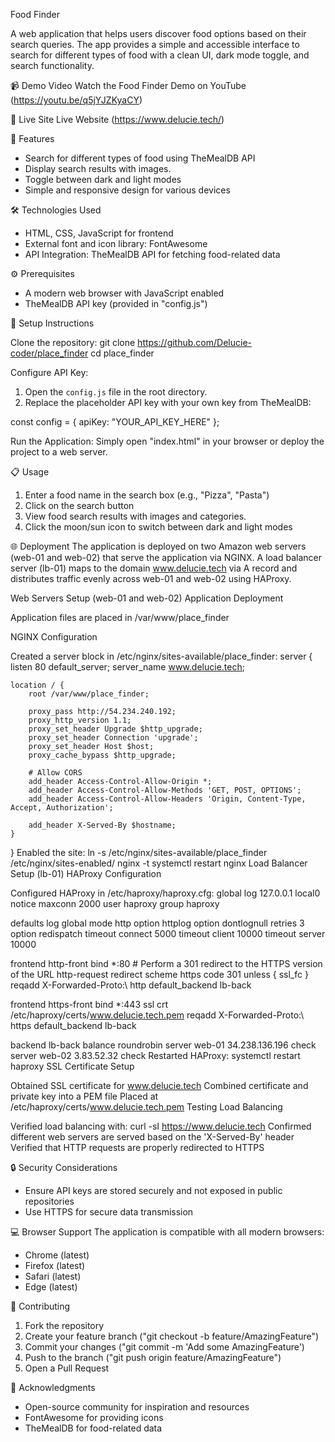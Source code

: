 Food Finder

A web application that helps users discover food options based on their search queries. The app provides a simple and accessible interface to search for different types of food with a clean UI, dark mode toggle, and search functionality.

📹 Demo Video
Watch the Food Finder Demo on YouTube (https://youtu.be/q5jYJZKyaCY)

 🔗 Live Site
Live Website (https://www.delucie.tech/)

🌟 Features
- Search for different types of food using TheMealDB API
- Display search results with images.
- Toggle between dark and light modes
- Simple and responsive design for various devices

🛠️ Technologies Used
- HTML, CSS, JavaScript for frontend
- External font and icon library: FontAwesome
- API Integration: TheMealDB API for fetching food-related data

⚙️ Prerequisites
- A modern web browser with JavaScript enabled
- TheMealDB API key (provided in "config.js")

🚀 Setup Instructions

Clone the repository:
git clone https://github.com/Delucie-coder/place_finder
cd place_finder

Configure API Key:
1. Open the `config.js` file in the root directory.
2. Replace the placeholder API key with your own key from TheMealDB:

const config = {
    apiKey: "YOUR_API_KEY_HERE"
};


Run the Application:
Simply open "index.html" in your browser or deploy the project to a web server.

📋 Usage
1. Enter a food name in the search box (e.g., "Pizza", "Pasta")
2. Click on the search button
3. View food search results with images and categories.
4. Click the moon/sun icon to switch between dark and light modes

🌐 Deployment
The application is deployed on two Amazon web servers (web-01 and web-02) that serve the application via NGINX. A load balancer server (lb-01) maps to the domain www.delucie.tech via A record and distributes traffic evenly across web-01 and web-02 using HAProxy.

Web Servers Setup (web-01 and web-02)
Application Deployment

Application files are placed in /var/www/place_finder

NGINX Configuration

Created a server block in /etc/nginx/sites-available/place_finder:
server {
    listen 80 default_server;
    server_name www.delucie.tech;

    location / {
        root /var/www/place_finder;

        proxy_pass http://54.234.240.192;
        proxy_http_version 1.1;
        proxy_set_header Upgrade $http_upgrade;
        proxy_set_header Connection 'upgrade';
        proxy_set_header Host $host;
        proxy_cache_bypass $http_upgrade;

        # Allow CORS
        add_header Access-Control-Allow-Origin *;
        add_header Access-Control-Allow-Methods 'GET, POST, OPTIONS';
        add_header Access-Control-Allow-Headers 'Origin, Content-Type, Accept, Authorization';

        add_header X-Served-By $hostname;
    }
}
Enabled the site:
ln -s /etc/nginx/sites-available/place_finder /etc/nginx/sites-enabled/
nginx -t
systemctl restart nginx
Load Balancer Setup (lb-01)
HAProxy Configuration

Configured HAProxy in /etc/haproxy/haproxy.cfg:
global
    log 127.0.0.1 local0 notice
    maxconn 2000
    user haproxy
    group haproxy

defaults
    log     global
    mode    http
    option  httplog
    option  dontlognull
    retries 3
    option redispatch
    timeout connect  5000
    timeout client  10000
    timeout server  10000

frontend http-front
    bind *:80
    # Perform a 301 redirect to the HTTPS version of the URL
    http-request redirect scheme https code 301 unless { ssl_fc }
    reqadd X-Forwarded-Proto:\ http
    default_backend lb-back

frontend https-front
    bind *:443 ssl crt /etc/haproxy/certs/www.delucie.tech.pem
    reqadd X-Forwarded-Proto:\ https
    default_backend lb-back

backend lb-back
    balance roundrobin
    server web-01 34.238.136.196	 check
    server web-02 3.83.52.32 check
Restarted HAProxy:
systemctl restart haproxy
SSL Certificate Setup

Obtained SSL certificate for www.delucie.tech
Combined certificate and private key into a PEM file
Placed at /etc/haproxy/certs/www.delucie.tech.pem
Testing Load Balancing

Verified load balancing with:
curl -sI https://www.delucie.tech
Confirmed different web servers are served based on the 'X-Served-By' header
Verified that HTTP requests are properly redirected to HTTPS

🔒 Security Considerations
- Ensure API keys are stored securely and not exposed in public repositories
- Use HTTPS for secure data transmission

💻 Browser Support
The application is compatible with all modern browsers:
- Chrome (latest)
- Firefox (latest)
- Safari (latest)
- Edge (latest)

👥 Contributing
1. Fork the repository
2. Create your feature branch ("git checkout -b feature/AmazingFeature")
3. Commit your changes ("git commit -m 'Add some AmazingFeature')
4. Push to the branch ("git push origin feature/AmazingFeature")
5. Open a Pull Request

🙏 Acknowledgments
- Open-source community for inspiration and resources
- FontAwesome for providing icons
- TheMealDB for food-related data


